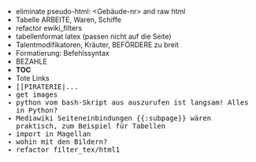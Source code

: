 - eliminate pseudo-html: <Gebäude-nr> and raw html <div>
- Tabelle ARBEITE, Waren, Schiffe
- refactor ewiki_filters
- tabellenformat latex (passen nicht auf die Seite)
- Talentmodifikatoren, Kräuter, BEFÖRDERE zu breit
- Formatierung: Befehlssyntax
- BEZAHLE
- __TOC__
- Tote Links
- <tt>[[PIRATERIE|...
- get images
- python vom bash-Skript aus auszurufen ist langsam! Alles in Python?
- Mediawiki Seiteneinbindungen {{:subpage}} wären praktisch, zum Beispiel für Tabellen
- import in Magellan
- wohin mit den Bildern?
- refactor filter_tex/html1
